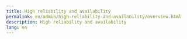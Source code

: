```yaml
---
title: High reliability and availability
permalink: en/admin/high-reliability-and-availability/overview.html
description: High reliability and availability
lang: en
---
```



